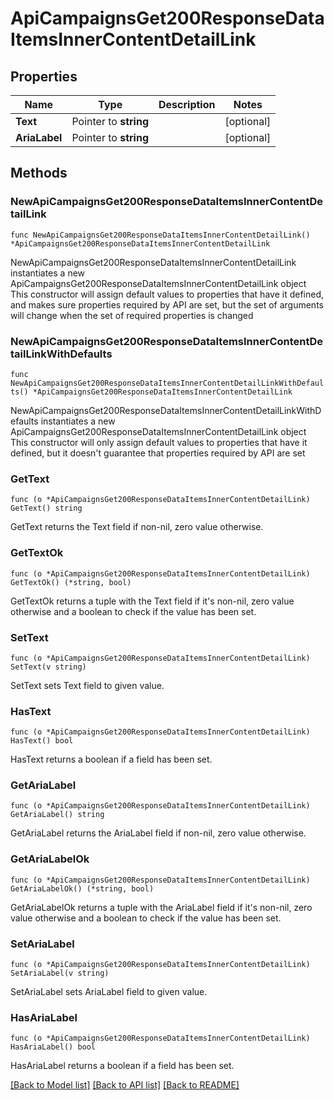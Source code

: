 # ApiCampaignsGet200ResponseDataItemsInnerContentDetailLink

## Properties

Name | Type | Description | Notes
------------ | ------------- | ------------- | -------------
**Text** | Pointer to **string** |  | [optional] 
**AriaLabel** | Pointer to **string** |  | [optional] 

## Methods

### NewApiCampaignsGet200ResponseDataItemsInnerContentDetailLink

`func NewApiCampaignsGet200ResponseDataItemsInnerContentDetailLink() *ApiCampaignsGet200ResponseDataItemsInnerContentDetailLink`

NewApiCampaignsGet200ResponseDataItemsInnerContentDetailLink instantiates a new ApiCampaignsGet200ResponseDataItemsInnerContentDetailLink object
This constructor will assign default values to properties that have it defined,
and makes sure properties required by API are set, but the set of arguments
will change when the set of required properties is changed

### NewApiCampaignsGet200ResponseDataItemsInnerContentDetailLinkWithDefaults

`func NewApiCampaignsGet200ResponseDataItemsInnerContentDetailLinkWithDefaults() *ApiCampaignsGet200ResponseDataItemsInnerContentDetailLink`

NewApiCampaignsGet200ResponseDataItemsInnerContentDetailLinkWithDefaults instantiates a new ApiCampaignsGet200ResponseDataItemsInnerContentDetailLink object
This constructor will only assign default values to properties that have it defined,
but it doesn't guarantee that properties required by API are set

### GetText

`func (o *ApiCampaignsGet200ResponseDataItemsInnerContentDetailLink) GetText() string`

GetText returns the Text field if non-nil, zero value otherwise.

### GetTextOk

`func (o *ApiCampaignsGet200ResponseDataItemsInnerContentDetailLink) GetTextOk() (*string, bool)`

GetTextOk returns a tuple with the Text field if it's non-nil, zero value otherwise
and a boolean to check if the value has been set.

### SetText

`func (o *ApiCampaignsGet200ResponseDataItemsInnerContentDetailLink) SetText(v string)`

SetText sets Text field to given value.

### HasText

`func (o *ApiCampaignsGet200ResponseDataItemsInnerContentDetailLink) HasText() bool`

HasText returns a boolean if a field has been set.

### GetAriaLabel

`func (o *ApiCampaignsGet200ResponseDataItemsInnerContentDetailLink) GetAriaLabel() string`

GetAriaLabel returns the AriaLabel field if non-nil, zero value otherwise.

### GetAriaLabelOk

`func (o *ApiCampaignsGet200ResponseDataItemsInnerContentDetailLink) GetAriaLabelOk() (*string, bool)`

GetAriaLabelOk returns a tuple with the AriaLabel field if it's non-nil, zero value otherwise
and a boolean to check if the value has been set.

### SetAriaLabel

`func (o *ApiCampaignsGet200ResponseDataItemsInnerContentDetailLink) SetAriaLabel(v string)`

SetAriaLabel sets AriaLabel field to given value.

### HasAriaLabel

`func (o *ApiCampaignsGet200ResponseDataItemsInnerContentDetailLink) HasAriaLabel() bool`

HasAriaLabel returns a boolean if a field has been set.


[[Back to Model list]](../README.md#documentation-for-models) [[Back to API list]](../README.md#documentation-for-api-endpoints) [[Back to README]](../README.md)


